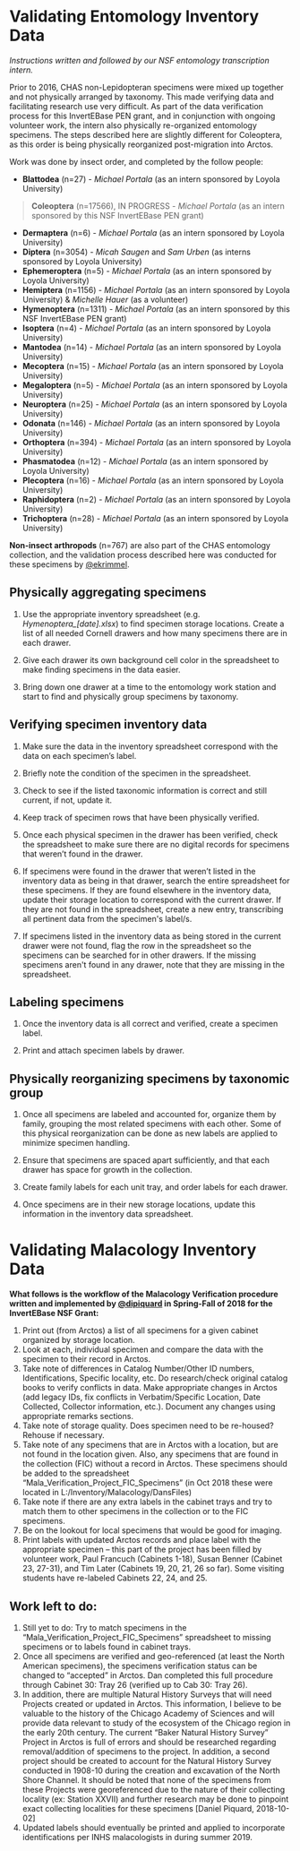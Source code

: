 # Validating Entomology Inventory Data

*Instructions written and followed by our NSF entomology transcription intern.*

Prior to 2016, CHAS non-Lepidopteran specimens were mixed up together and not physically arranged by taxonomy. This made verifying data and facilitating research use very difficult. As part of the data verification process for this InvertEBase PEN grant, and in conjunction with ongoing volunteer work, the intern also physically re-organized entomology specimens. The steps described here are slightly different for Coleoptera, as this order is being physically reorganized post-migration into Arctos.

Work was done by insect order, and completed by the follow people:

- **Blattodea** (n=27) - *Michael Portala* (as an intern sponsored by Loyola University)

> **Coleoptera** (n=17566), IN PROGRESS - *Michael Portala* (as an intern sponsored by this NSF InvertEBase PEN grant)

- **Dermaptera** (n=6) - *Michael Portala* (as an intern sponsored by Loyola University)
- **Diptera** (n=3054) - *Micah Saugen* and *Sam Urben* (as interns sponsored by Loyola University)
- **Ephemeroptera** (n=5) - *Michael Portala* (as an intern sponsored by Loyola University)
- **Hemiptera** (n=1156) - *Michael Portala* (as an intern sponsored by Loyola University) & *Michelle Hauer* (as a volunteer)
- **Hymenoptera** (n=1311) - *Michael Portala* (as an intern sponsored by this NSF InvertEBase PEN grant)
- **Isoptera** (n=4) - *Michael Portala* (as an intern sponsored by Loyola University)
- **Mantodea** (n=14) - *Michael Portala* (as an intern sponsored by Loyola University)
- **Mecoptera** (n=15) - *Michael Portala* (as an intern sponsored by Loyola University)
- **Megaloptera** (n=5) - *Michael Portala* (as an intern sponsored by Loyola University)
- **Neuroptera** (n=25) - *Michael Portala* (as an intern sponsored by Loyola University)
- **Odonata** (n=146) - *Michael Portala* (as an intern sponsored by Loyola University)
- **Orthoptera** (n=394) - *Michael Portala* (as an intern sponsored by Loyola University)
- **Phasmatodea** (n=12) - *Michael Portala* (as an intern sponsored by Loyola University)
- **Plecoptera** (n=16) - *Michael Portala* (as an intern sponsored by Loyola University)
- **Raphidoptera** (n=2) - *Michael Portala* (as an intern sponsored by Loyola University)
- **Trichoptera** (n=28) - *Michael Portala* (as an intern sponsored by Loyola University)

**Non-insect arthropods** (n=767) are also part of the CHAS entomology collection, and the validation process described here was conducted for these specimens by [@ekrimmel](https://github.com/ekrimmel).

## Physically aggregating specimens

1.	Use the appropriate inventory spreadsheet (e.g. *Hymenoptera_[date].xlsx*) to find specimen storage locations. Create a list of all needed Cornell drawers and how many specimens there are in each drawer.

1.	Give each drawer its own background cell color in the spreadsheet to make finding specimens in the data easier.

1.	Bring down one drawer at a time to the entomology work station and start to find and physically group specimens by taxonomy.

## Verifying specimen inventory data

1.	Make sure the data in the inventory spreadsheet correspond with the data on each specimen’s label.

1.	Briefly note the condition of the specimen in the spreadsheet.

1.	Check to see if the listed taxonomic information is correct and still current, if not, update it.

1.  Keep track of specimen rows that have been physically verified.

1.	Once each physical specimen in the drawer has been verified, check the spreadsheet to make sure there are no digital records for specimens that weren’t found in the drawer.

1.	If specimens were found in the drawer that weren’t listed in the inventory data as being in that drawer, search the entire spreadsheet for these specimens. If they are found elsewhere in the inventory data, update their storage location to correspond with the current drawer. If they are not found in the spreadsheet, create a new entry, transcribing all pertinent data from the specimen's label/s.

1.	If specimens listed in the inventory data as being stored in the current drawer were not found, flag the row in the spreadsheet so the specimens can be searched for in other drawers. If the missing specimens aren't found in any drawer, note that they are missing in the spreadsheet.

## Labeling specimens

1.	Once the inventory data is all correct and verified, create a specimen label.

1.  Print and attach specimen labels by drawer.

## Physically reorganizing specimens by taxonomic group

1.	Once all specimens are labeled and accounted for, organize them by family, grouping the most related specimens with each other. Some of this physical reorganization can be done as new labels are applied to minimize specimen handling.

1.  Ensure that specimens are spaced apart sufficiently, and that each drawer has space for growth in the collection.

1.	Create family labels for each unit tray, and order labels for each drawer.

1.	Once specimens are in their new storage locations, update this information in the inventory data spreadsheet.


# Validating Malacology Inventory Data

**What follows is the workflow of the Malacology Verification procedure written and implemented by [@dipiquard](https://github.com/dpiquard) in Spring-Fall of 2018 for the InvertEBase NSF Grant:**

1.	Print out (from Arctos) a list of all specimens for a given cabinet organized by storage location. 
2.	Look at each, individual specimen and compare the data with the specimen to their record in Arctos. 
3.	Take note of differences in Catalog Number/Other ID numbers, Identifications, Specific locality, etc. Do research/check original catalog books to verify conflicts in data. Make appropriate changes in Arctos (add legacy IDs, fix conflicts in Verbatim/Specific Location, Date Collected, Collector information, etc.). Document any changes using appropriate remarks sections.
4.	Take note of storage quality. Does specimen need to be re-housed? Rehouse if necessary.
5.	Take note of any specimens that are in Arctos with a location, but are not found in the location given. Also, any specimens that are found in the collection (FIC) without a record in Arctos. These specimens should be added to the spreadsheet “Mala_Verification_Project_FIC_Specimens” (in Oct 2018 these were located in L:/Inventory/Malacology/DansFiles)
6.	Take note if there are any extra labels in the cabinet trays and try to match them to other specimens in the collection or to the FIC specimens.
7.	Be on the lookout for local specimens that would be good for imaging.
8.	Print labels with updated Arctos records and place label with the appropriate specimen – this part of the project has been filled by volunteer work, Paul Francuch (Cabinets 1-18), Susan Benner (Cabinet 23, 27-31), and Tim Later (Cabinets 19, 20, 21, 26 so far). Some visiting students have re-labeled Cabinets 22, 24, and 25.

## Work left to do:
1. Still yet to do: Try to match specimens in the “Mala_Verification_Project_FIC_Specimens” spreadsheet to missing specimens or to labels found in cabinet trays.
1. Once all specimens are verified and geo-referenced (at least the North American specimens), the specimens verification status can be changed to “accepted” in Arctos. Dan completed this full procedure through Cabinet 30: Tray 26 (verified up to Cab 30: Tray 26).
1. In addition, there are multiple Natural History Surveys that will need Projects created or updated in Arctos. This information, I believe to be valuable to the history of the Chicago Academy of Sciences and will provide data relevant to study of the ecosystem of the Chicago region in the early 20th century. The current “Baker Natural History Survey” Project in Arctos is full of errors and should be researched regarding removal/addition of specimens to the project. In addition, a second project should be created to account for the Natural History Survey conducted in 1908-10 during the creation and excavation of the North Shore Channel. It should be noted that none of the specimens from these Projects were georeferenced due to the nature of their collecting locality (ex: Station XXVII) and further research may be done to pinpoint exact collecting localities for these specimens [Daniel Piquard, 2018-10-02]
1. Updated labels should eventually be printed and applied to incorporate identifications per INHS malacologists in during summer 2019.

